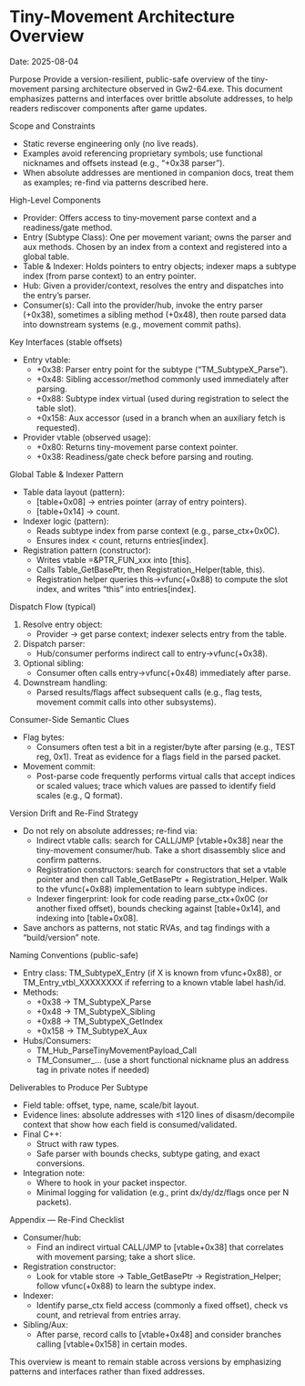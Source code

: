 # Tiny-Movement Architecture Overview
Date: 2025-08-04

Purpose
Provide a version-resilient, public-safe overview of the tiny-movement parsing architecture observed in Gw2-64.exe. This document emphasizes patterns and interfaces over brittle absolute addresses, to help readers rediscover components after game updates.

Scope and Constraints
- Static reverse engineering only (no live reads).
- Examples avoid referencing proprietary symbols; use functional nicknames and offsets instead (e.g., “+0x38 parser”).
- When absolute addresses are mentioned in companion docs, treat them as examples; re-find via patterns described here.

High-Level Components
- Provider: Offers access to tiny-movement parse context and a readiness/gate method.
- Entry (Subtype Class): One per movement variant; owns the parser and aux methods. Chosen by an index from a context and registered into a global table.
- Table & Indexer: Holds pointers to entry objects; indexer maps a subtype index (from parse context) to an entry pointer.
- Hub: Given a provider/context, resolves the entry and dispatches into the entry’s parser.
- Consumer(s): Call into the provider/hub, invoke the entry parser (+0x38), sometimes a sibling method (+0x48), then route parsed data into downstream systems (e.g., movement commit paths).

Key Interfaces (stable offsets)
- Entry vtable:
  - +0x38: Parser entry point for the subtype (“TM_SubtypeX_Parse”).
  - +0x48: Sibling accessor/method commonly used immediately after parsing.
  - +0x88: Subtype index virtual (used during registration to select the table slot).
  - +0x158: Aux accessor (used in a branch when an auxiliary fetch is requested).
- Provider vtable (observed usage):
  - +0x80: Returns tiny-movement parse context pointer.
  - +0x38: Readiness/gate check before parsing and routing.

Global Table & Indexer Pattern
- Table data layout (pattern):
  - [table+0x08] → entries pointer (array of entry pointers).
  - [table+0x14] → count.
- Indexer logic (pattern):
  - Reads subtype index from parse context (e.g., parse_ctx+0x0C).
  - Ensures index < count, returns entries[index].
- Registration pattern (constructor):
  - Writes vtable =&PTR_FUN_xxx into [this].
  - Calls Table_GetBasePtr, then Registration_Helper(table, this).
  - Registration helper queries this->vfunc(+0x88) to compute the slot index, and writes “this” into entries[index].

Dispatch Flow (typical)
1) Resolve entry object:
   - Provider → get parse context; indexer selects entry from the table.
2) Dispatch parser:
   - Hub/consumer performs indirect call to entry->vfunc(+0x38).
3) Optional sibling:
   - Consumer often calls entry->vfunc(+0x48) immediately after parse.
4) Downstream handling:
   - Parsed results/flags affect subsequent calls (e.g., flag tests, movement commit calls into other subsystems).

Consumer-Side Semantic Clues
- Flag bytes:
  - Consumers often test a bit in a register/byte after parsing (e.g., TEST reg, 0x1). Treat as evidence for a flags field in the parsed packet.
- Movement commit:
  - Post-parse code frequently performs virtual calls that accept indices or scaled values; trace which values are passed to identify field scales (e.g., Q format).

Version Drift and Re-Find Strategy
- Do not rely on absolute addresses; re-find via:
  - Indirect vtable calls: search for CALL/JMP [vtable+0x38] near the tiny-movement consumer/hub. Take a short disassembly slice and confirm patterns.
  - Registration constructors: search for constructors that set a vtable pointer and then call Table_GetBasePtr + Registration_Helper. Walk to the vfunc(+0x88) implementation to learn subtype indices.
  - Indexer fingerprint: look for code reading parse_ctx+0x0C (or another fixed offset), bounds checking against [table+0x14], and indexing into [table+0x08].
- Save anchors as patterns, not static RVAs, and tag findings with a “build/version” note.

Naming Conventions (public-safe)
- Entry class: TM_SubtypeX_Entry (if X is known from vfunc+0x88), or TM_Entry_vtbl_XXXXXXXX if referring to a known vtable label hash/id.
- Methods:
  - +0x38 → TM_SubtypeX_Parse
  - +0x48 → TM_SubtypeX_Sibling
  - +0x88 → TM_SubtypeX_GetIndex
  - +0x158 → TM_SubtypeX_Aux
- Hubs/Consumers:
  - TM_Hub_ParseTinyMovementPayload_Call
  - TM_Consumer_… (use a short functional nickname plus an address tag in private notes if needed)

Deliverables to Produce Per Subtype
- Field table: offset, type, name, scale/bit layout.
- Evidence lines: absolute addresses with ≤120 lines of disasm/decompile context that show how each field is consumed/validated.
- Final C++:
  - Struct with raw types.
  - Safe parser with bounds checks, subtype gating, and exact conversions.
- Integration note:
  - Where to hook in your packet inspector.
  - Minimal logging for validation (e.g., print dx/dy/dz/flags once per N packets).

Appendix — Re-Find Checklist
- Consumer/hub:
  - Find an indirect virtual CALL/JMP to [vtable+0x38] that correlates with movement parsing; take a short slice.
- Registration constructor:
  - Look for vtable store → Table_GetBasePtr → Registration_Helper; follow vfunc(+0x88) to learn the subtype index.
- Indexer:
  - Identify parse_ctx field access (commonly a fixed offset), check vs count, and retrieval from entries array.
- Sibling/Aux:
  - After parse, record calls to [vtable+0x48] and consider branches calling [vtable+0x158] in certain modes.

This overview is meant to remain stable across versions by emphasizing patterns and interfaces rather than fixed addresses.
